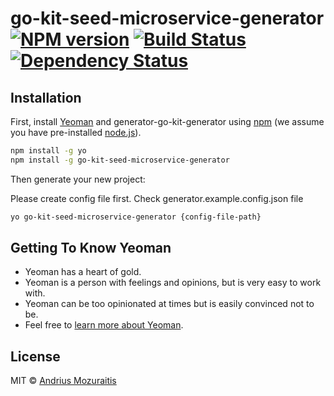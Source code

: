 # go-kit-seed-microservice-generator [![NPM version][npm-image]][npm-url] [![Build Status][travis-image]][travis-url] [![Dependency Status][daviddm-image]][daviddm-url]
> 

## Installation

First, install [Yeoman](http://yeoman.io) and generator-go-kit-generator using [npm](https://www.npmjs.com/) (we assume you have pre-installed [node.js](https://nodejs.org/)).

```bash
npm install -g yo
npm install -g go-kit-seed-microservice-generator
```

Then generate your new project:

Please create config file first. Check generator.example.config.json file

[example-config]: (https://github.com/digimuza/go-kit-seed-microservice-generator/blob/master/generator.example.config.json)

```bash
yo go-kit-seed-microservice-generator {config-file-path}
```

## Getting To Know Yeoman

 * Yeoman has a heart of gold.
 * Yeoman is a person with feelings and opinions, but is very easy to work with.
 * Yeoman can be too opinionated at times but is easily convinced not to be.
 * Feel free to [learn more about Yeoman](http://yeoman.io/).

## License

MIT © [Andrius Mozuraitis](www.dimuza.com)


[npm-image]: https://badge.fury.io/js/generator-go-kit-generator.svg
[npm-url]: https://npmjs.org/package/generator-go-kit-generator
[travis-image]: https://travis-ci.org/digimuza/generator-go-kit-generator.svg?branch=master
[travis-url]: https://travis-ci.org/digimuza/generator-go-kit-generator
[daviddm-image]: https://david-dm.org/digimuza/generator-go-kit-generator.svg?theme=shields.io
[daviddm-url]: https://david-dm.org/digimuza/generator-go-kit-generator
